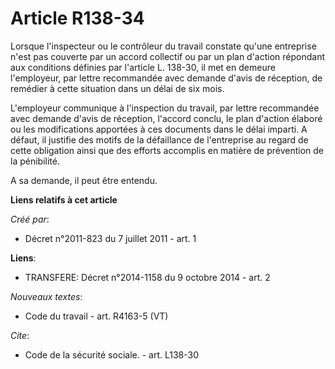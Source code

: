 # Article R138-34

Lorsque l'inspecteur ou le contrôleur du travail constate qu'une entreprise n'est pas couverte par un accord collectif ou par
un plan d'action répondant aux conditions définies par l'article L. 138-30, il met en demeure l'employeur, par lettre
recommandée avec demande d'avis de réception, de remédier à cette situation dans un délai de six mois. 

L'employeur communique à l'inspection du travail, par lettre recommandée avec demande d'avis de réception, l'accord conclu,
le plan d'action élaboré ou les modifications apportées à ces documents dans le délai imparti. A défaut, il justifie des
motifs de la défaillance de l'entreprise au regard de cette obligation ainsi que des efforts accomplis en matière de
prévention de la pénibilité. 

A sa demande, il peut être entendu.

**Liens relatifs à cet article**

_Créé par_:

  - Décret n°2011-823 du 7 juillet 2011 - art. 1

**Liens**:

  - TRANSFERE: Décret n°2014-1158 du 9 octobre 2014 - art. 2

_Nouveaux textes_:

  - Code du travail - art. R4163-5 (VT)

_Cite_:

  - Code de la sécurité sociale. - art. L138-30
